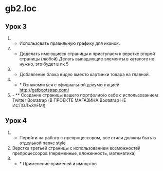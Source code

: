 # gb2.loc


## Урок 3
1. + Использовать правильную графику для иконок.
2. + Доделать имеющиеся страницы и приступаем к верстке второй страницы (любой) Делать выпадающие элементы в каталоге не нужно, это будет в лк 5
3. + Добавление блока видео вместо картинки товара на главной.
4. + \*  Ознакомиться с официальной документацией http://getbootstrap.com/
5. \- ** Создание страницы вашего портфолио/о себе с использованием Twitter Bootstrap (В ПРОЕКТЕ МАГАЗИНА Bootstrap НЕ ИСПОЛЬЗУЕМ!)

## Урок 4
1. + Перейти на работу с препроцессором, все стили должны быть в отдельной папке style
2. Верстка третьей страницы с использованием возможностей препроцессоров (переменные, вложенность, математика)
3. + \* Применение примесей и импортов